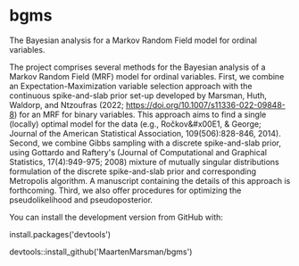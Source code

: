 # bgms
The Bayesian analysis for a Markov Random Field model for ordinal variables. 

The project comprises several methods for the Bayesian analysis of a Markov Random Field (MRF) model for ordinal variables.
First, we combine an Expectation-Maximization variable selection approach with the continuous spike-and-slab prior set-up developed by Marsman, Huth, Waldorp, and Ntzoufras (2022; https://doi.org/10.1007/s11336-022-09848-8) for an MRF for binary variables. This approach aims to find a single (locally) optimal model for the data (e.g., Ro&#x010D;kov&#x00E1, & George; Journal of the American Statistical Association, 109(506):828-846, 2014). 
Second, we combine Gibbs sampling with a discrete spike-and-slab prior, using Gottardo and Raftery's (Journal of Computational and Graphical Statistics, 17(4):949-975; 2008) mixture of mutually singular distributions formulation of the discrete spike-and-slab prior and corresponding Metropolis algorithm. A manuscript containing the details of this approach is forthcoming. 
Third, we also offer procedures for optimizing the pseudolikelihood and pseudoposterior.  

You can install the development version from GitHub with:

install.packages('devtools')

devtools::install_github('MaartenMarsman/bgms')

